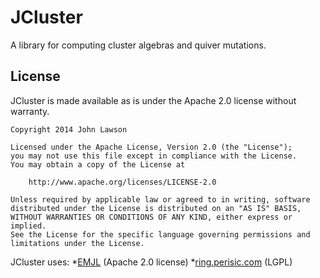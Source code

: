 JCluster
========

A library for computing cluster algebras and quiver mutations.

License
-------

JCluster is made available as is under the Apache 2.0 license without warranty.

	Copyright 2014 John Lawson

	Licensed under the Apache License, Version 2.0 (the "License");
	you may not use this file except in compliance with the License.
	You may obtain a copy of the License at

		http://www.apache.org/licenses/LICENSE-2.0

	Unless required by applicable law or agreed to in writing, software
	distributed under the License is distributed on an "AS IS" BASIS,
	WITHOUT WARRANTIES OR CONDITIONS OF ANY KIND, either express or implied.
	See the License for the specific language governing permissions and
	limitations under the License.

JCluster uses:
*[EMJL](code.google.com/p/efficient-java-matrix-library) (Apache 2.0 license)
*[ring.perisic.com](ring.perisic.com) (LGPL)

    
